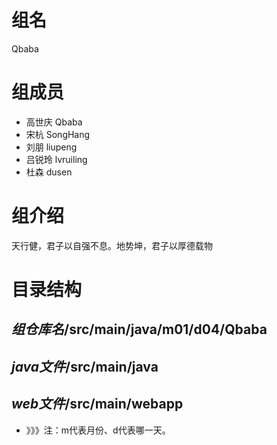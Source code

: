 # 组名 
 Qbaba

# 组成员
- 高世庆 Qbaba
- 宋杭 SongHang
- 刘朋 liupeng
- 吕锐玲 lvruiling
- 杜森 dusen

# 组介绍
天行健，君子以自强不息。地势坤，君子以厚德载物


# 目录结构
$组仓库名$/src/main/java/m01/d04/Qbaba
- 
$java文件$/src/main/java
- 
$web文件$/src/main/webapp
- 
- 》》》注：m代表月份、d代表哪一天。